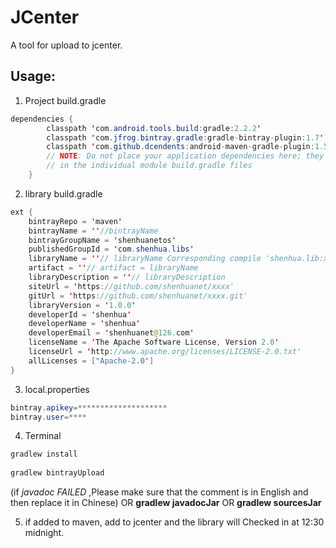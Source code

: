 # JCenter
A tool for upload to jcenter.

## Usage:

 1. Project build.gradle
 
```java
dependencies {
        classpath 'com.android.tools.build:gradle:2.2.2'
        classpath 'com.jfrog.bintray.gradle:gradle-bintray-plugin:1.7'
        classpath 'com.github.dcendents:android-maven-gradle-plugin:1.5'
        // NOTE: Do not place your application dependencies here; they belong
        // in the individual module build.gradle files
    }
```
 2. library build.gradle
```java
ext {
    bintrayRepo = 'maven'
    bintrayName = ''//bintrayName
    bintrayGroupName = 'shenhuanetos'
    publishedGroupId = 'com.shenhua.libs'
    libraryName = ''// libraryName Corresponding compile 'shenhua.lib:xxxxx:1.0' In xxxxx
    artifact = ''// artifact = libraryName
    libraryDescription = ''// libraryDescription
    siteUrl = 'https://github.com/shenhuanet/xxxx'
    gitUrl = 'https://github.com/shenhuanet/xxxx.git'
    libraryVersion = '1.0.0'
    developerId = 'shenhua'
    developerName = 'shenhua'
    developerEmail = 'shenhuanet@126.com'
    licenseName = 'The Apache Software License, Version 2.0'
    licenseUrl = 'http://www.apache.org/licenses/LICENSE-2.0.txt'
    allLicenses = ["Apache-2.0"]
}
```

 3. local.properties
``` java
bintray.apikey=********************
bintray.user=****
```
 
 4. Terminal
 
```java
gradlew install
    
gradlew bintrayUpload
```
(if *javadoc FAILED* ,Please make sure that the comment is in English and then replace it in Chinese)  OR **gradlew javadocJar** OR **gradlew sourcesJar**

 5. if added to maven, add to jcenter and the library will Checked in at
    12:30 midnight.
    

